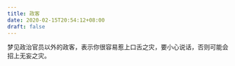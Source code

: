 ```yaml
---
title: 政客
date: 2020-02-15T20:54:12+08:00
draft: false
---
```


梦见政治官员以外的政客，表示你很容易惹上口舌之灾，要小心说话，否则可能会招上无妄之灾。

